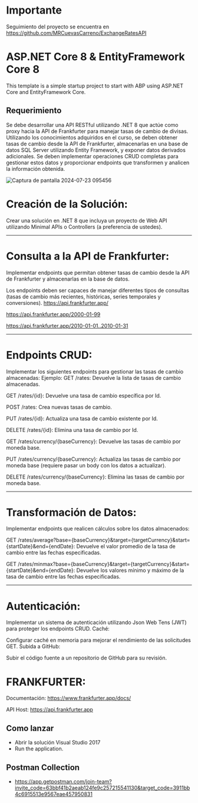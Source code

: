 # Importante

Seguimiento del proyecto se encuentra en https://github.com/MRCuevasCarreno/ExchangeRatesAPI

# ASP.NET Core 8 & EntityFramework Core 8

This template is a simple startup project to start with ABP
using ASP.NET Core and EntityFramework Core.

## Requerimiento

Se debe desarrollar una API RESTful utilizando .NET 8 que actúe como proxy hacia la API de Frankfurter para manejar tasas de cambio de divisas. Utilizando los conocimientos adquiridos en el curso, se deben obtener tasas de cambio desde la API de Frankfurter, almacenarlas en una base de datos SQL Server utilizando Entity Framework, y exponer datos derivados adicionales. Se deben implementar operaciones CRUD completas para gestionar estos datos y proporcionar endpoints que transformen y analicen la información obtenida.

![Captura de pantalla 2024-07-23 095456](https://github.com/user-attachments/assets/3fa9c8ff-7fa3-45eb-9a27-82fe89408488)


# Creación de la Solución:
Crear una solución en .NET 8 que incluya un proyecto de Web API utilizando Minimal APIs o Controllers (a preferencia de ustedes). 
*******
# Consulta a la API de Frankfurter:
Implementar endpoints que permitan obtener tasas de cambio desde la API de Frankfurter y almacenarlas en la base de datos. 

Los endpoints deben ser capaces de manejar diferentes tipos de consultas (tasas de cambio más recientes, históricas, series temporales y conversiones). 
https://api.frankfurter.app/ 

https://api.frankfurter.app/2000-01-99 

https://api.frankfurter.app/2010-01-01..2010-01-31 
*******


# Endpoints CRUD:
Implementar los siguientes endpoints para gestionar las tasas de cambio almacenadas:
Ejemplo:
GET /rates: Devuelve la lista de tasas de cambio almacenadas. 

GET /rates/{id}: Devuelve una tasa de cambio específica por Id. 

POST /rates: Crea nuevas tasas de cambio. 

PUT /rates/{id}: Actualiza una tasa de cambio existente por Id. 

DELETE /rates/{id}: Elimina una tasa de cambio por Id. 

GET /rates/currency/{baseCurrency}: Devuelve las tasas de cambio por moneda base. 

PUT /rates/currency/{baseCurrency}: Actualiza las tasas de cambio por moneda base (requiere pasar un body con los datos a actualizar). 

DELETE /rates/currency/{baseCurrency}: Elimina las tasas de cambio por moneda base. 

*******

# Transformación de Datos:
Implementar endpoints que realicen cálculos sobre los datos almacenados:

GET /rates/average?base={baseCurrency}&target={targetCurrency}&start={startDate}&end={endDate}: Devuelve el valor promedio de la tasa de cambio entre las fechas especificadas. 

GET /rates/minmax?base={baseCurrency}&target={targetCurrency}&start={startDate}&end={endDate}: Devuelve los valores mínimo y máximo de la tasa de cambio entre las fechas especificadas. 

*******
# Autenticación:
Implementar un sistema de autenticación utilizando Json Web Tens (JWT) para proteger los endpoints CRUD. 
Caché:

Configurar caché en memoria para mejorar el rendimiento de las solicitudes GET. 
Subida a GitHub:

Subir el código fuente a un repositorio de GitHub para su revisión. 

# FRANKFURTER:

Documentación: https://www.frankfurter.app/docs/

API Host: https://api.frankfurter.app


## Como lanzar

* Abrir la solución Visual Studio 2017
* Run the application.

## Postman Collection
* https://app.getpostman.com/join-team?invite_code=63bbf41b2aeab124fe9c257215541130&target_code=3911bb4c6915513e9567eae457950831
